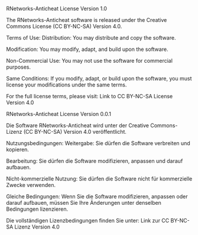 RNetworks-Anticheat License Version 1.0

The RNetworks-Anticheat software is released under the Creative Commons License (CC BY-NC-SA) Version 4.0.

Terms of Use:
Distribution: You may distribute and copy the software.

Modification: You may modify, adapt, and build upon the software.

Non-Commercial Use: You may not use the software for commercial purposes.

Same Conditions: If you modify, adapt, or build upon the software, you must license your modifications under the same terms.

For the full license terms, please visit: Link to CC BY-NC-SA License Version 4.0

RNetworks-Anticheat License Version 0.0.1

Die Software RNetworks-Anticheat wird unter der Creative Commons-Lizenz (CC BY-NC-SA) Version 4.0 veröffentlicht.

Nutzungsbedingungen:
Weitergabe: Sie dürfen die Software verbreiten und kopieren.

Bearbeitung: Sie dürfen die Software modifizieren, anpassen und darauf aufbauen.

Nicht-kommerzielle Nutzung: Sie dürfen die Software nicht für kommerzielle Zwecke verwenden.

Gleiche Bedingungen: Wenn Sie die Software modifizieren, anpassen oder darauf aufbauen, müssen Sie Ihre Änderungen unter denselben Bedingungen lizenzieren.

Die vollständigen Lizenzbedingungen finden Sie unter: Link zur CC BY-NC-SA Lizenz Version 4.0
